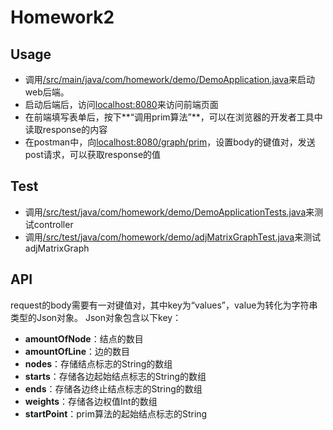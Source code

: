 # Homework2

## Usage
- 调用[/src/main/java/com/homework/demo/DemoApplication.java](https://github.com/hsc10705581/SE418_517021910118/blob/master/Homework2/src/main/java/com/homework/demo/DemoApplication.java)来启动web后端。
- 启动后端后，访问[localhost:8080](http://localhost:8080/)来访问前端页面
- 在前端填写表单后，按下**“调用prim算法”**，可以在浏览器的开发者工具中读取response的内容
- 在postman中，向[localhost:8080/graph/prim](http://localhost:8080/graph/prim)，设置body的键值对，发送post请求，可以获取response的值

## Test
- 调用[/src/test/java/com/homework/demo/DemoApplicationTests.java](https://github.com/hsc10705581/SE418_517021910118/blob/master/Homework2/src/test/java/com/homework/demo/DemoApplicationTests.java)来测试controller
- 调用[/src/test/java/com/homework/demo/adjMatrixGraphTest.java](https://github.com/hsc10705581/SE418_517021910118/blob/master/Homework2/src/test/java/com/homework/demo/adjMatrixGraphTest.java)来测试adjMatrixGraph

## API
request的body需要有一对键值对，其中key为“values”，value为转化为字符串类型的Json对象。
Json对象包含以下key：
- **amountOfNode**：结点的数目
- **amountOfLine**：边的数目
- **nodes**：存储结点标志的String的数组
- **starts**：存储各边起始结点标志的String的数组
- **ends**：存储各边终止结点标志的String的数组
- **weights**：存储各边权值Int的数组
- **startPoint**：prim算法的起始结点标志的String

